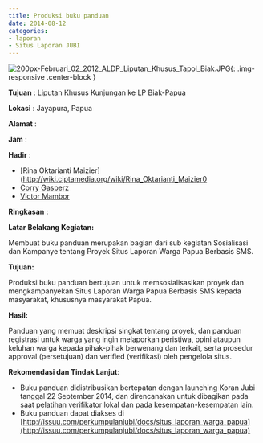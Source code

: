 ```yaml
---
title: Produksi buku panduan
date: 2014-08-12
categories:
- laporan
- Situs Laporan JUBI
---
```

![200px-Februari_02_2012_ALDP_Liputan_Khusus_Tapol_Biak.JPG](/uploads/200px-Februari_02_2012_ALDP_Liputan_Khusus_Tapol_Biak.JPG){: .img-responsive .center-block }

**Tujuan** : Liputan Khusus Kunjungan ke LP Biak-Papua

**Lokasi** : Jayapura, Papua

**Alamat** : 

**Jam** : 

**Hadir** : 
* [Rina Oktarianti Maizier](http://wiki.ciptamedia.org/wiki/Rina_Oktarianti_Maizier0
* [Corry Gasperz](http://wiki.ciptamedia.org/wiki/Corry_Gasperz)
* [Victor Mambor](http://wiki.ciptamedia.org/wiki/Victor_Mambor)

**Ringkasan** : 

**Latar Belakang Kegiatan:** 

Membuat buku panduan merupakan bagian dari sub kegiatan Sosialisasi dan Kampanye tentang Proyek Situs Laporan Warga Papua Berbasis SMS.

**Tujuan:** 

Produksi buku panduan bertujuan untuk memsosialisasikan proyek dan mengkampanyekan Situs Laporan Warga Papua Berbasis SMS kepada masyarakat, khususnya masyarakat Papua.

**Hasil:** 

Panduan yang memuat deskripsi singkat tentang proyek, dan panduan registrasi untuk warga yang ingin melaporkan peristiwa, opini ataupun keluhan warga kepada pihak-pihak berwenang dan terkait, serta prosedur approval (persetujuan) dan verified (verifikasi) oleh pengelola situs.

**Rekomendasi dan Tindak Lanjut**:

* Buku panduan didistribusikan bertepatan dengan launching Koran Jubi tanggal 22 September 2014, dan direncanakan untuk dibagikan pada saat pelatihan verifikator lokal dan pada kesempatan-kesempatan lain.
* Buku panduan dapat diakses di [http://issuu.com/perkumpulanjubi/docs/situs_laporan_warga_papua](http://issuu.com/perkumpulanjubi/docs/situs_laporan_warga_papua)
